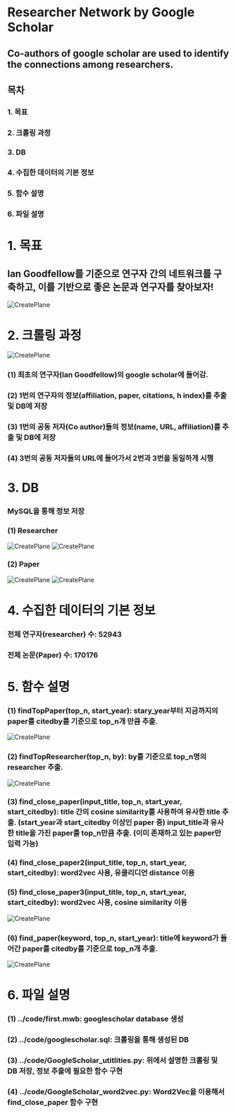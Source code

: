# Researcher Network by Google Scholar
## Co-authors of google scholar are used to identify the connections among researchers.
## 목차
### 1. 목표
### 2. 크롤링 과정
### 3. DB
### 4. 수집한 데이터의 기본 정보
### 5. 함수 설명
### 6. 파일 설명
#
# 1. 목표
## Ian Goodfellow를 기준으로 연구자 간의 네트워크를 구축하고, 이를 기반으로 좋은 논문과 연구자를 찾아보자!
![CreatePlane](./capture/network/network_5.png)
##
# 2. 크롤링 과정
![CreatePlane](./capture/IanGoodfellow_googlescholar.png)
### (1) 최초의 연구자(Ian Goodfellow)의 google scholar에 들어감.
### (2) 1번의 연구자의 정보(affiliation, paper, citations, h index)를 추출 및 DB에 저장
### (3) 1번의 공동 저자(Co author)들의 정보(name, URL, affiliation)를 추출 및 DB에 저장
### (4) 3번의 공동 저자들의 URL에 들어가서 2번과 3번을 동일하게 시행 
##
# 3. DB
### MySQL을 통해 정보 저장
### (1) Researcher
![CreatePlane](./capture/db/researcher_구조.PNG)
![CreatePlane](./capture/db/researcher.PNG)
###
### (2) Paper
![CreatePlane](./capture/db/paper_구조.PNG)
![CreatePlane](./capture/db/paper.PNG)
##
# 4. 수집한 데이터의 기본 정보
### 전체 연구자(researcher) 수: 52943
### 전체 논문(Paper) 수: 170176
##
# 5. 함수 설명
### (1) findTopPaper(top_n, start_year): stary_year부터 지금까지의 paper를 citedby를 기준으로 top_n개 만큼 추출.
![CreatePlane](./capture/function/findTopPaper.PNG)
### (2) findTopResearcher(top_n, by): by를 기준으로 top_n명의 researcher 추출.
![CreatePlane](./capture/function/findTopResearcher.PNG)
### (3) find_close_paper(input_title, top_n, start_year, start_citedby): title 간의 cosine similarity를 사용하여 유사한 title 추출. (start_year과 start_citedby 이상인 paper 중) input_title과 유사한 title을 가진 paper를 top_n만큼 추출. (이미 존재하고 있는 paper만 입력 가능)
### (4) find_close_paper2(input_title, top_n, start_year, start_citedby): word2vec 사용, 유클리디언 distance 이용
### (5) find_close_paper3(input_title, top_n, start_year, start_citedby): word2vec 사용, cosine similarity 이용
![CreatePlane](./capture/function/find_close_paper.PNG)
### (6) find_paper(keyword, top_n, start_year): title에 keyword가 들어간 paper를 citedby를 기준으로 top_n개 추출.
![CreatePlane](./capture/function/find_paper.PNG)
##
# 6. 파일 설명
### (1) ../code/first.mwb: googlescholar database 생성
### (2) ../code/googlescholar.sql: 크롤링을 통해 생성된 DB
### (3) ../code/GoogleScholar_utitlities.py: 위에서 설명한 크롤링 및 DB 저장, 정보 추출에 필요한 함수 구현
### (4) ../code/GoogleScholar_word2vec.py: Word2Vec을 이용해서 find_close_paper 함수 구현


